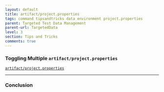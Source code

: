 ```yaml
---
layout: default
title: artifact/project.properties
tags: command tipsandtricks data environment project.properties
parent: Targeted Test Data Management
parent-url: TargetedData
level: 3
section: Tips and Tricks
comments: true
---
```



### Toggling Multiple `artifact/project.properties`
[`artifact/project.properties`](../userguide/UnderstandingProjectStructure#artifactprojectproperties)


-----

### Conclusion
